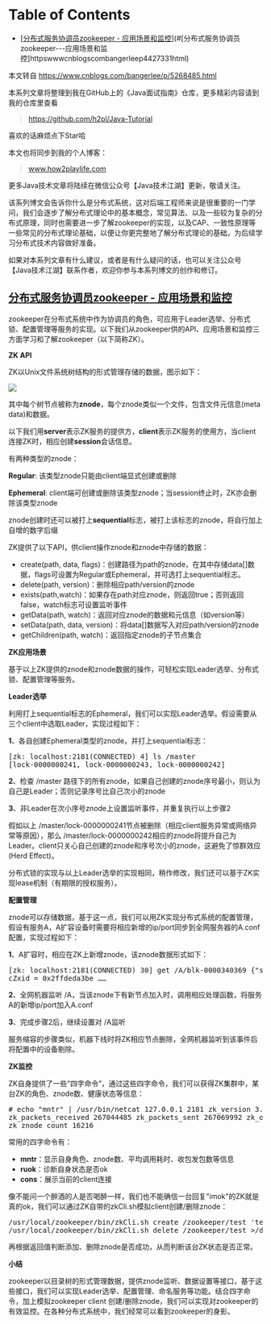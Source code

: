 # Table of Contents

  * [[分布式服务协调员zookeeper - 应用场景和监控](https://www.cnblogs.com/bangerlee/p/4427331.html)](#[分布式服务协调员zookeeper---应用场景和监控]httpswwwcnblogscombangerleep4427331html)


本文转自 https://www.cnblogs.com/bangerlee/p/5268485.html

本系列文章将整理到我在GitHub上的《Java面试指南》仓库，更多精彩内容请到我的仓库里查看
> https://github.com/h2pl/Java-Tutorial

喜欢的话麻烦点下Star哈

本文也将同步到我的个人博客：
> www.how2playlife.com

更多Java技术文章将陆续在微信公众号【Java技术江湖】更新，敬请关注。

该系列博文会告诉你什么是分布式系统，这对后端工程师来说是很重要的一门学问，我们会逐步了解分布式理论中的基本概念，常见算法、以及一些较为复杂的分布式原理，同时也需要进一步了解zookeeper的实现，以及CAP、一致性原理等一些常见的分布式理论基础，以便让你更完整地了解分布式理论的基础，为后续学习分布式技术内容做好准备。

如果对本系列文章有什么建议，或者是有什么疑问的话，也可以关注公众号【Java技术江湖】联系作者，欢迎你参与本系列博文的创作和修订。

<!-- more -->


## [分布式服务协调员zookeeper - 应用场景和监控](https://www.cnblogs.com/bangerlee/p/4427331.html)

zookeeper在分布式系统中作为协调员的角色，可应用于Leader选举、分布式锁、配置管理等服务的实现。以下我们从zookeeper供的API、应用场景和监控三方面学习和了解zookeeper（以下简称ZK）。





**ZK API**

ZK以Unix文件系统树结构的形式管理存储的数据，图示如下：

![](https://images0.cnblogs.com/blog2015/116770/201504/142337054797921.png)

其中每个树节点被称为**znode**，每个znode类似一个文件，包含文件元信息(meta data)和数据。

以下我们用**server**表示ZK服务的提供方，**client**表示ZK服务的使用方，当client连接ZK时，相应创建**session**会话信息。

有两种类型的znode：

**Regular**: 该类型znode只能由client端显式创建或删除

**Ephemeral**: client端可创建或删除该类型znode；当session终止时，ZK亦会删除该类型znode

znode创建时还可以被打上**sequential**标志，被打上该标志的znode，将自行加上自增的数字后缀

ZK提供了以下API，供client操作znode和znode中存储的数据：

*   create(path, data, flags)：创建路径为path的znode，在其中存储data[]数据，flags可设置为Regular或Ephemeral，并可选打上sequential标志。
*   delete(path, version)：删除相应path/version的znode
*   exists(path,watch)：如果存在path对应znode，则返回true；否则返回false，watch标志可设置监听事件
*   getData(path, watch)：返回对应znode的数据和元信息（如version等）
*   setData(path, data, version)：将data[]数据写入对应path/version的znode
*   getChildren(path, watch)：返回指定znode的子节点集合

**ZK应用场景**

基于以上ZK提供的znode和znode数据的操作，可轻松实现Leader选举、分布式锁、配置管理等服务。

**Leader选举**

利用打上sequential标志的Ephemeral，我们可以实现Leader选举。假设需要从三个client中选取Leader，实现过程如下：

**1**、各自创建Ephemeral类型的znode，并打上sequential标志：



<pre>[zk: localhost:2181(CONNECTED) 4] ls /master
[lock-0000000241, lock-0000000243, lock-0000000242]</pre>



**2**、检查 /master 路径下的所有znode，如果自己创建的znode序号最小，则认为自己是Leader；否则记录序号比自己次小的znode

**3**、非Leader在次小序号znode上设置监听事件，并重复执行以上步骤2

假如以上 /master/lock-0000000241节点被删除（相应client服务异常或网络异常等原因），那么 /master/lock-0000000242相应的znode将提升自己为Leader。client只关心自己创建的znode和序号次小的znode，这避免了惊群效应(Herd Effect)。

分布式锁的实现与以上Leader选举的实现相同，稍作修改，我们还可以基于ZK实现lease机制（有期限的授权服务）。

**配置管理**

znode可以存储数据，基于这一点，我们可以用ZK实现分布式系统的配置管理，假设有服务A，A扩容设备时需要将相应新增的ip/port同步到全网服务器的A.conf配置，实现过程如下：

**1**、A扩容时，相应在ZK上新增znode，该znode数据形式如下：



<pre>[zk: localhost:2181(CONNECTED) 30] get /A/blk-0000340369 {"svr_info": [{"ip": "1.1.1.1.", "port": "11000"}]}
cZxid = 0x2ffdeda3be ……</pre>



**2**、全网机器监听 /A，当该znode下有新节点加入时，调用相应处理函数，将服务A的新增ip/port加入A.conf

**3**、完成步骤2后，继续设置对 /A监听

服务缩容的步骤类似，机器下线时将ZK相应节点删除，全网机器监听到该事件后将配置中的设备剔除。

**ZK监控**

ZK自身提供了一些“四字命令”，通过这些四字命令，我们可以获得ZK集群中，某台ZK的角色、znode数、健康状态等信息：




<pre># echo "mntr" | /usr/bin/netcat 127.0.0.1 2181 zk_version 3.4.3-1240972, built on 02/06/2012 10:48 GMT
zk_packets_received 267044485 zk_packets_sent 267069992 zk_outstanding_requests 0 zk_server_state follower
zk_znode_count 16216</pre>




常用的四字命令有：

*   **mntr**：显示自身角色、znode数、平均调用耗时、收包发包数等信息
*   **ruok**：诊断自身状态是否ok
*   **cons**：展示当前的client连接

像不能问一个醉酒的人是否喝醉一样，我们也不能确信一台回复"imok"的ZK就是真的ok，我们可以通过ZK自带的zkCli.sh模拟client创建/删除znode：



<pre>/usr/local/zookeeper/bin/zkCli.sh create /zookeeper/test 'test' >/dev/null 2>&1
/usr/local/zookeeper/bin/zkCli.sh delete /zookeeper/test >/dev/null 2>&1</pre>



再根据返回值判断添加、删除znode是否成功，从而判断该台ZK状态是否正常。

**小结**

zookeeper以目录树的形式管理数据，提供znode监听、数据设置等接口，基于这些接口，我们可以实现Leader选举、配置管理、命名服务等功能。结合四字命令，加上模拟zookeeper client 创建/删除znode，我们可以实现对zookeeper的有效监控。在各种分布式系统中，我们经常可以看到zookeeper的身影。




